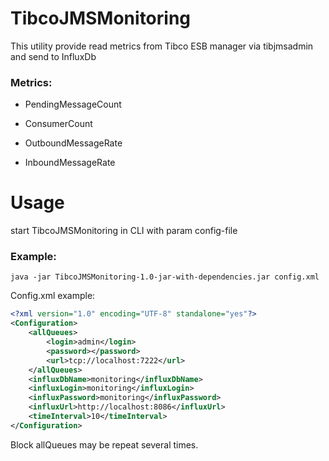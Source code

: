 # TibcoJMSMonitoring
This utility provide read metrics from Tibco ESB manager via tibjmsadmin and send to InfluxDb
### Metrics:
* PendingMessageCount

* ConsumerCount

* OutboundMessageRate

* InboundMessageRate

# Usage
start TibcoJMSMonitoring in CLI with param config-file
### Example:
    java -jar TibcoJMSMonitoring-1.0-jar-with-dependencies.jar config.xml

Config.xml example:  
```xml
<?xml version="1.0" encoding="UTF-8" standalone="yes"?>
<Configuration>
    <allQueues>
        <login>admin</login>
        <password></password>
        <url>tcp://localhost:7222</url>
    </allQueues>
    <influxDbName>monitoring</influxDbName>
    <influxLogin>monitoring</influxLogin>
    <influxPassword>monitoring</influxPassword>
    <influxUrl>http://localhost:8086</influxUrl>
    <timeInterval>10</timeInterval>
</Configuration>

```
Block allQueues may be repeat several times.
